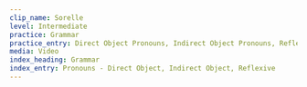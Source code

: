 ```yaml
---
clip_name: Sorelle
level: Intermediate
practice: Grammar
practice_entry: Direct Object Pronouns, Indirect Object Pronouns, Reflexive Pronouns
media: Video
index_heading: Grammar
index_entry: Pronouns - Direct Object, Indirect Object, Reflexive
---
```

